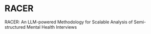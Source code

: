 # RACER
RACER: An LLM-powered Methodology for Scalable Analysis of Semi-structured Mental Health Interviews
